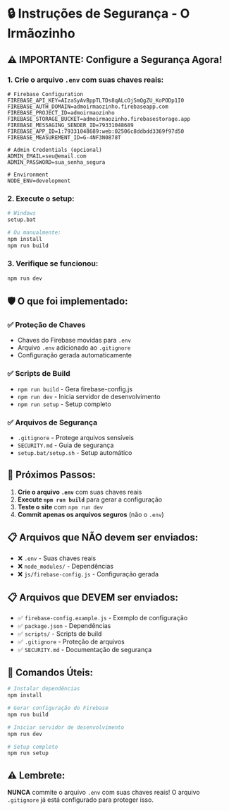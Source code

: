 # 🔒 Instruções de Segurança - O Irmãozinho

## ⚠️ IMPORTANTE: Configure a Segurança Agora!

### 1. Crie o arquivo `.env` com suas chaves reais:

```env
# Firebase Configuration
FIREBASE_API_KEY=AIzaSyAvBppTLTDs8qALcOjSmQgZU_KoPODp1I0
FIREBASE_AUTH_DOMAIN=admoirmaozinho.firebaseapp.com
FIREBASE_PROJECT_ID=admoirmaozinho
FIREBASE_STORAGE_BUCKET=admoirmaozinho.firebasestorage.app
FIREBASE_MESSAGING_SENDER_ID=79331048689
FIREBASE_APP_ID=1:79331048689:web:02506c8ddbdd3369f97d50
FIREBASE_MEASUREMENT_ID=G-4NF3N0878T

# Admin Credentials (opcional)
ADMIN_EMAIL=seu@email.com
ADMIN_PASSWORD=sua_senha_segura

# Environment
NODE_ENV=development
```

### 2. Execute o setup:

```bash
# Windows
setup.bat

# Ou manualmente:
npm install
npm run build
```

### 3. Verifique se funcionou:

```bash
npm run dev
```

## 🛡️ O que foi implementado:

### ✅ **Proteção de Chaves**
- Chaves do Firebase movidas para `.env`
- Arquivo `.env` adicionado ao `.gitignore`
- Configuração gerada automaticamente

### ✅ **Scripts de Build**
- `npm run build` - Gera firebase-config.js
- `npm run dev` - Inicia servidor de desenvolvimento
- `npm run setup` - Setup completo

### ✅ **Arquivos de Segurança**
- `.gitignore` - Protege arquivos sensíveis
- `SECURITY.md` - Guia de segurança
- `setup.bat/setup.sh` - Setup automático

## 🚨 Próximos Passos:

1. **Crie o arquivo `.env`** com suas chaves reais
2. **Execute `npm run build`** para gerar a configuração
3. **Teste o site** com `npm run dev`
4. **Commit apenas os arquivos seguros** (não o `.env`)

## 📋 Arquivos que NÃO devem ser enviados:

- ❌ `.env` - Suas chaves reais
- ❌ `node_modules/` - Dependências
- ❌ `js/firebase-config.js` - Configuração gerada

## 📋 Arquivos que DEVEM ser enviados:

- ✅ `firebase-config.example.js` - Exemplo de configuração
- ✅ `package.json` - Dependências
- ✅ `scripts/` - Scripts de build
- ✅ `.gitignore` - Proteção de arquivos
- ✅ `SECURITY.md` - Documentação de segurança

## 🔧 Comandos Úteis:

```bash
# Instalar dependências
npm install

# Gerar configuração do Firebase
npm run build

# Iniciar servidor de desenvolvimento
npm run dev

# Setup completo
npm run setup
```

## ⚠️ Lembrete:

**NUNCA** commite o arquivo `.env` com suas chaves reais!
O arquivo `.gitignore` já está configurado para proteger isso.
